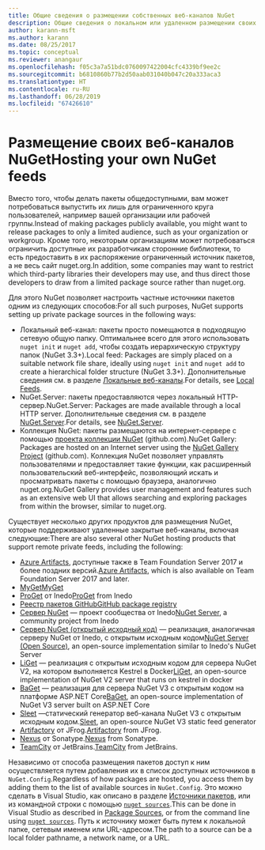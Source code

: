 ```yaml
---
title: Общие сведения о размещении собственных веб-каналов NuGet
description: Общие сведения о локальном или удаленном размещении своих веб-каналов пакетов NuGet или коллекций.
author: karann-msft
ms.author: karann
ms.date: 08/25/2017
ms.topic: conceptual
ms.reviewer: anangaur
ms.openlocfilehash: f05c3a7a51bdc0760097422004cfc4339bf9ee2c
ms.sourcegitcommit: b6810860b77b2d50aab031040b047c20a333aca3
ms.translationtype: HT
ms.contentlocale: ru-RU
ms.lasthandoff: 06/28/2019
ms.locfileid: "67426610"
---
```

# <a name="hosting-your-own-nuget-feeds"></a><span data-ttu-id="f6142-103">Размещение своих веб-каналов NuGet</span><span class="sxs-lookup"><span data-stu-id="f6142-103">Hosting your own NuGet feeds</span></span>

<span data-ttu-id="f6142-104">Вместо того, чтобы делать пакеты общедоступными, вам может потребоваться выпустить их лишь для ограниченного круга пользователей, например вашей организации или рабочей группы.</span><span class="sxs-lookup"><span data-stu-id="f6142-104">Instead of making packages publicly available, you might want to release packages to only a limited audience, such as your organization or workgroup.</span></span> <span data-ttu-id="f6142-105">Кроме того, некоторым организациям может потребоваться ограничить доступные их разработчикам сторонние библиотеки, то есть предоставить в их распоряжение ограниченный источник пакетов, а не весь сайт nuget.org.</span><span class="sxs-lookup"><span data-stu-id="f6142-105">In addition, some companies may want to restrict which third-party libraries their developers may use, and thus direct those developers to draw from a limited package source rather than nuget.org.</span></span>

<span data-ttu-id="f6142-106">Для этого NuGet позволяет настроить частные источники пакетов одним из следующих способов:</span><span class="sxs-lookup"><span data-stu-id="f6142-106">For all such purposes, NuGet supports setting up private package sources in the following ways:</span></span>

- <span data-ttu-id="f6142-107">Локальный веб-канал: пакеты просто помещаются в подходящую сетевую общую папку. Оптимальнее всего для этого использовать `nuget init` и `nuget add`, чтобы создать иерархическую структуру папок (NuGet 3.3+).</span><span class="sxs-lookup"><span data-stu-id="f6142-107">Local feed: Packages are simply placed on a suitable network file share, ideally using `nuget init` and `nuget add` to create a hierarchical folder structure (NuGet 3.3+).</span></span> <span data-ttu-id="f6142-108">Дополнительные сведения см. в разделе [Локальные веб-каналы](../hosting-packages/local-feeds.md).</span><span class="sxs-lookup"><span data-stu-id="f6142-108">For details, see [Local Feeds](../hosting-packages/local-feeds.md).</span></span>
- <span data-ttu-id="f6142-109">NuGet.Server: пакеты предоставляются через локальный HTTP-сервер.</span><span class="sxs-lookup"><span data-stu-id="f6142-109">NuGet.Server: Packages are made available through a local HTTP server.</span></span> <span data-ttu-id="f6142-110">Дополнительные сведения см. в разделе [NuGet.Server](../hosting-packages/nuget-server.md).</span><span class="sxs-lookup"><span data-stu-id="f6142-110">For details, see [NuGet.Server](../hosting-packages/nuget-server.md).</span></span>
- <span data-ttu-id="f6142-111">Коллекция NuGet: пакеты размещаются на интернет-сервере с помощью [проекта коллекции NuGet](https://github.com/NuGet/NuGetGallery#build-and-run-the-gallery-in-arbitrary-number-easy-steps) (github.com).</span><span class="sxs-lookup"><span data-stu-id="f6142-111">NuGet Gallery: Packages are hosted on an Internet server using the [NuGet Gallery Project](https://github.com/NuGet/NuGetGallery#build-and-run-the-gallery-in-arbitrary-number-easy-steps) (github.com).</span></span> <span data-ttu-id="f6142-112">Коллекция NuGet позволяет управлять пользователями и предоставляет такие функции, как расширенный пользовательский веб-интерфейс, позволяющий искать и просматривать пакеты с помощью браузера, аналогично nuget.org.</span><span class="sxs-lookup"><span data-stu-id="f6142-112">NuGet Gallery provides user management and features such as an extensive web UI that allows searching and exploring packages from within the browser, similar to nuget.org.</span></span>

<span data-ttu-id="f6142-113">Существует несколько других продуктов для размещения NuGet, которые поддерживают удаленные закрытые веб-каналы, включая следующие:</span><span class="sxs-lookup"><span data-stu-id="f6142-113">There are also several other NuGet hosting products that support remote private feeds, including the following:</span></span>

- <span data-ttu-id="f6142-114">[Azure Artifacts](https://www.visualstudio.com/docs/package/nuget/publish), доступные также в Team Foundation Server 2017 и более поздних версий.</span><span class="sxs-lookup"><span data-stu-id="f6142-114">[Azure Artifacts](https://www.visualstudio.com/docs/package/nuget/publish), which is also available on Team Foundation Server 2017 and later.</span></span>
- [<span data-ttu-id="f6142-115">MyGet</span><span class="sxs-lookup"><span data-stu-id="f6142-115">MyGet</span></span>](http://myget.org)
- <span data-ttu-id="f6142-116">[ProGet](http://inedo.com/proget) от Inedo</span><span class="sxs-lookup"><span data-stu-id="f6142-116">[ProGet](http://inedo.com/proget) from Inedo</span></span>
- [<span data-ttu-id="f6142-117">Реестр пакетов GitHub</span><span class="sxs-lookup"><span data-stu-id="f6142-117">GitHub package registry</span></span>](https://help.github.com/articles/configuring-nuget-for-use-with-github-package-registry)
- <span data-ttu-id="f6142-118">[Сервер NuGet](http://nugetserver.net/) — проект сообщества от Inedo</span><span class="sxs-lookup"><span data-stu-id="f6142-118">[NuGet Server](http://nugetserver.net/), a community project from Inedo</span></span>
- <span data-ttu-id="f6142-119">[Сервер NuGet (открытый исходный код)](http://nuget-server.net) — реализация, аналогичная серверу NuGet от Inedo, с открытым исходным кодом</span><span class="sxs-lookup"><span data-stu-id="f6142-119">[NuGet Server (Open Source)](http://nuget-server.net), an open-source implementation similar to Inedo's NuGet Server</span></span>
- <span data-ttu-id="f6142-120">[LiGet](https://github.com/ai-traders/liget) — реализация с открытым исходным кодом для сервера NuGet V2, на котором выполняется Kestrel в Docker</span><span class="sxs-lookup"><span data-stu-id="f6142-120">[LiGet](https://github.com/ai-traders/liget), an open-source implementation of NuGet V2 server that runs on kestrel in docker</span></span>
- <span data-ttu-id="f6142-121">[BaGet](https://github.com/loic-sharma/BaGet) — реализация для сервера NuGet V3 с открытым кодом на платформе ASP.NET Core</span><span class="sxs-lookup"><span data-stu-id="f6142-121">[BaGet](https://github.com/loic-sharma/BaGet), an open-source implementation of NuGet V3 server built on ASP.NET Core</span></span>
- <span data-ttu-id="f6142-122">[Sleet](https://github.com/emgarten/sleet) —статический генератор веб-канала NuGet V3 с открытым исходным кодом.</span><span class="sxs-lookup"><span data-stu-id="f6142-122">[Sleet](https://github.com/emgarten/sleet), an open-source NuGet V3 static feed generator</span></span>
- <span data-ttu-id="f6142-123">[Artifactory](https://www.jfrog.com/artifactory/) от JFrog.</span><span class="sxs-lookup"><span data-stu-id="f6142-123">[Artifactory](https://www.jfrog.com/artifactory/) from JFrog.</span></span>
- <span data-ttu-id="f6142-124">[Nexus](http://www.sonatype.org/nexus/) от Sonatype.</span><span class="sxs-lookup"><span data-stu-id="f6142-124">[Nexus](http://www.sonatype.org/nexus/) from Sonatype.</span></span>
- <span data-ttu-id="f6142-125">[TeamCity](https://www.jetbrains.com/teamcity/) от JetBrains.</span><span class="sxs-lookup"><span data-stu-id="f6142-125">[TeamCity](https://www.jetbrains.com/teamcity/) from JetBrains.</span></span>

<span data-ttu-id="f6142-126">Независимо от способа размещения пакетов доступ к ним осуществляется путем добавления их в список доступных источников в `NuGet.Config`.</span><span class="sxs-lookup"><span data-stu-id="f6142-126">Regardless of how packages are hosted, you access them by adding them to the list of available sources in `NuGet.Config`.</span></span> <span data-ttu-id="f6142-127">Это можно сделать в Visual Studio, как описано в разделе [Источники пакетов](../tools/package-manager-ui.md#package-sources), или из командной строки с помощью [`nuget sources`](../tools/cli-ref-sources.md).</span><span class="sxs-lookup"><span data-stu-id="f6142-127">This can be done in Visual Studio as described in [Package Sources](../tools/package-manager-ui.md#package-sources), or from the command line using [`nuget sources`](../tools/cli-ref-sources.md).</span></span> <span data-ttu-id="f6142-128">Путь к источнику может быть путем к локальной папке, сетевым именем или URL-адресом.</span><span class="sxs-lookup"><span data-stu-id="f6142-128">The path to a source can be a local folder pathname, a network name, or a URL.</span></span>
